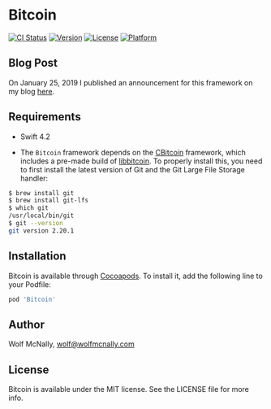 # Bitcoin

[![CI Status](https://img.shields.io/travis/wolfmcnally/Bitcoin.svg?style=flat)](https://travis-ci.org/wolfmcnally/Bitcoin)
[![Version](https://img.shields.io/cocoapods/v/Bitcoin.svg?style=flat)](https://cocoapods.org/pods/Bitcoin)
[![License](https://img.shields.io/cocoapods/l/Bitcoin.svg?style=flat)](https://cocoapods.org/pods/Bitcoin)
[![Platform](https://img.shields.io/cocoapods/p/Bitcoin.svg?style=flat)](https://cocoapods.org/pods/Bitcoin)

## Blog Post

On January 25, 2019 I published an announcement for this framework on my blog [here](https://wolfmcnally.com/125/announcing-open-source-bitcoin-framework-for-ios/).

## Requirements

* Swift 4.2

* The `Bitcoin` framework depends on the [CBitcoin](https://github.com/BlockchainCommons/iOS-CBitcoin) framework, which includes a pre-made build of [libbitcoin](https://github.com/libbitcoin). To properly install this, you need to first install the latest version of Git and the Git Large File Storage handler:

```bash
$ brew install git
$ brew install git-lfs
$ which git
/usr/local/bin/git
$ git --version
git version 2.20.1
```

## Installation

Bitcoin is available through [Cocoapods](https://github.com/cocoapods.org). To install it, add the following line to your Podfile:

```ruby
pod 'Bitcoin'
```

## Author

Wolf McNally, wolf@wolfmcnally.com

## License

Bitcoin is available under the MIT license. See the LICENSE file for more info.
